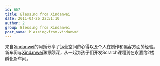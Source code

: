 ```yaml
---
id: 667
title: Blessing from Xindanwei
date: 2011-03-26 22:51:10
author: 2
group: Blessing from Xindanwei
post_name: blessing-from-xindanwei
---
```


来自[Xindanwei](http://xindanwei.com)的阿娇分享了运营空间的心得以及个人在制作和黑客方面的经验。 新车间与[Xindanwei](http://xindanwei.com)渊源颇深，从一起为孩子们开发Scratch课程到在永嘉路2楼孵化新车间。